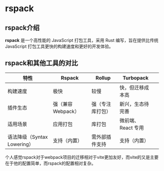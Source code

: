 # rspack
## rspack介绍
**rspack** 是一个高性能的 JavaScript 打包工具，采用 Rust 编写，旨在提供比传统 JavaScript 打包工具更快的构建速度和更好的开发体验。
## rspack和其他工具的对比
| 特性                    | Rspack        | Rollup   | Turbopack    |   |
| --------------------- | ------------- | -------- | ------------ | - |
| 构建速度                  | 极快            | 较慢       | 快，但迁移成本高     |   |
| 插件生态                  | 强（兼容 Webpack） | 强（专注库打包） | 新兴，生态待完善     |   |
| 适用场景                  | 应用打包          | 库打包      | 微前端、React 专用 |   |
| 语法降级（Syntax Lowering） | 支持（内置）        | 需外部插件支持  | 支持（内置）       |   |

个人感觉rspack对于webpack项目的迁移相对于vite更加友好，而vite的又是主要在于他的配置简单，而rspack的配置相对复杂。
